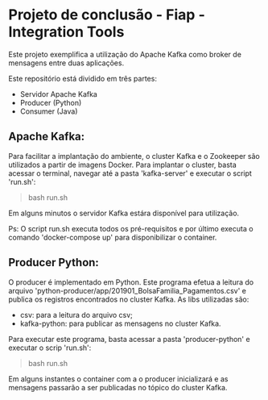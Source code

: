 # Projeto de conclusão - Fiap - Integration Tools 

Este projeto exemplifica a utilização do Apache Kafka como broker de mensagens entre duas aplicações.

Este repositório está dividido em três partes:
- Servidor Apache Kafka
- Producer (Python)
- Consumer (Java)

## Apache Kafka:
Para facilitar a implantação do ambiente, o cluster Kafka e o Zookeeper são utilizados a partir de imagens Docker. Para implantar o cluster, basta acessar o terminal, navegar até a pasta 'kafka-server' e executar o script 'run.sh':
 > bash run.sh
 
Em alguns minutos o servidor Kafka estára disponível para utilização. 

Ps: O script run.sh executa todos os pré-requisitos e por último executa o comando 'docker-compose up' para disponibilizar o container.

## Producer Python:
O producer é implementado em Python. Este programa efetua a leitura do arquivo 'python-producer/app/201901_BolsaFamilia_Pagamentos.csv' e publica os registros encontrados no cluster Kafka.
As libs utilizadas são:
- csv: para a leitura do arquivo csv;
- kafka-python: para publicar as mensagens no cluster Kafka.

Para executar este programa, basta acessar a pasta 'producer-python' e executar o scrip 'run.sh':
> bash run.sh

Em alguns instantes o container com a o producer inicializará e as mensagens passarão a ser publicadas no tópico do cluster Kafka.
